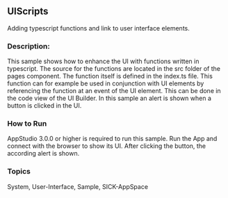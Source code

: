 ## UIScripts
Adding typescript functions and link to user interface elements.

### Description:
This sample shows how to enhance the UI with functions written in typescript.
The source for the functions are located in the src folder of the pages component.
The function itself is defined in the index.ts file.
This function can for example be used in conjunction with UI elements by referencing the function at an event of the UI element.
This can be done in the code view of the UI Builder. 
In this sample an alert is shown when a button is clicked in the UI.

### How to Run
AppStudio 3.0.0 or higher is required to run this sample.
Run the App and connect with the browser to show its UI.
After clicking the button, the according alert is shown. 

### Topics
System, User-Interface, Sample, SICK-AppSpace
